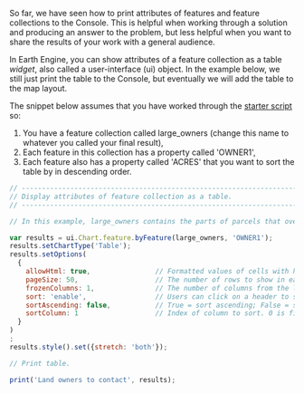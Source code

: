 So far, we have seen how to print attributes of features and feature collections to the Console. This is helpful when working through a solution and producing an answer to the problem, but less helpful when you want to share the results of your work with a general audience.  

In Earth Engine, you can show attributes of a feature collection as a table _widget_, also called a user-interface (ui) object. In the example below, we still just print the table to the Console, but eventually we will add the table to the map layout.    

The snippet below assumes that you have worked through the [starter script](../apply/starter_script.md) so:    

1. You have a feature collection called large_owners (change this name to whatever you called your final result),  
2. Each feature in this collection has a property called 'OWNER1',
3. Each feature also has a property called 'ACRES' that you want to sort the table by in descending order.    

```js
// --------------------------------------------------------------------------------
// Display attributes of feature collection as a table.
// --------------------------------------------------------------------------------

// In this example, large_owners contains the parts of parcels that overlap corridor with acres as an attribute.

var results = ui.Chart.feature.byFeature(large_owners, 'OWNER1');
results.setChartType('Table');
results.setOptions(
  {
    allowHtml: true,                // Formatted values of cells with html tags will be rendered as HTML.
    pageSize: 50,                   // The number of rows to show in each page.
    frozenColumns: 1,               // The number of columns from the left to 'freeze' when scrolling horizontally. Note that this works in the Console, but not when you open the table in a new browser panel.    
    sort: 'enable',                 // Users can click on a header to sort table by that column.  
    sortAscending: false,           // True = sort ascending; False = sort descending.
    sortColumn: 1                   // Index of column to sort. 0 is first column, 1 is second.  
  }
)
;
results.style().set({stretch: 'both'});

// Print table.

print('Land owners to contact', results);

```
